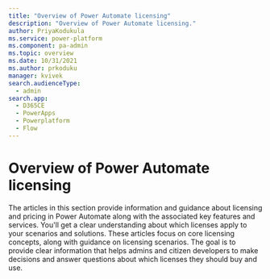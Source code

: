 ```yaml
---
title: "Overview of Power Automate licensing"
description: "Overview of Power Automate licensing."
author: PriyaKodukula
ms.service: power-platform
ms.component: pa-admin
ms.topic: overview
ms.date: 10/31/2021
ms.author: prkoduku
manager: kvivek
search.audienceType: 
  - admin
search.app:
  - D365CE
  - PowerApps
  - Powerplatform
  - Flow
---
```


# Overview of Power Automate licensing

The articles in this section provide information and guidance about licensing and pricing in Power Automate along with the associated key features and services. You'll get a clear understanding about which licenses apply to your scenarios and solutions. These articles focus on core licensing concepts, along with guidance on licensing scenarios. The goal is to provide clear information that helps admins and citizen developers to make decisions and answer questions about which licenses they should buy and use.
